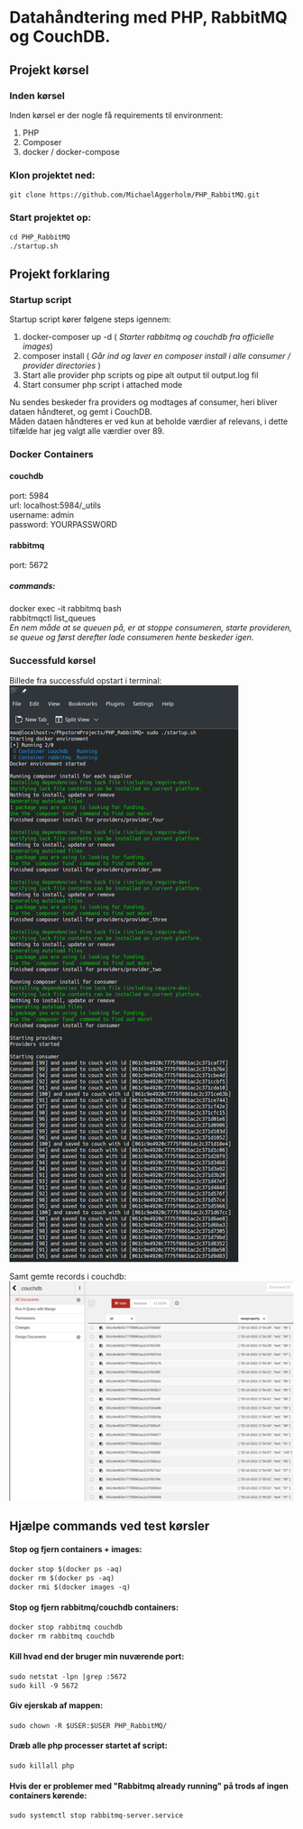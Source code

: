 # Datahåndtering med PHP, RabbitMQ og CouchDB.

## Projekt kørsel

### Inden kørsel
Inden kørsel er der nogle få requirements til environment:
1. PHP
2. Composer
3. docker / docker-compose

### Klon projektet ned:
```
git clone https://github.com/MichaelAggerholm/PHP_RabbitMQ.git
```

### Start projektet op:
```
cd PHP_RabbitMQ
./startup.sh
```

## Projekt forklaring

### Startup script
Startup script kører følgene steps igennem:
1. docker-composer up -d ( _Starter rabbitmq og couchdb fra officielle images_) 
2. composer install ( _Går ind og laver en composer install i alle consumer / provider directories_ )
3. Start alle provider php scripts og pipe alt output til output.log fil
4. Start consumer php script i attached mode

Nu sendes beskeder fra providers og modtages af consumer, heri bliver dataen håndteret, og gemt i CouchDB.<br />
Måden dataen håndteres er ved kun at beholde værdier af relevans, i dette tilfælde har jeg valgt alle værdier over 89.<br />

### Docker Containers

#### couchdb
port: 5984<br />
url: localhost:5984/_utils<br />
username: admin<br />
password: YOURPASSWORD

#### rabbitmq
port: 5672
##### commands:
docker exec -it rabbitmq bash<br />
rabbitmqctl list_queues<br />
_En nem måde at se queuen på, er at stoppe consumeren, starte provideren, se queue og først derefter lade consumeren hente beskeder igen._

### Successfuld kørsel
Billede fra successfuld opstart i terminal:<br />
![](assets/screen1.png)

Samt gemte records i couchdb:<br />
![](assets/screen2.png)

## Hjælpe commands ved test kørsler

#### Stop og fjern containers + images:
```
docker stop $(docker ps -aq)
docker rm $(docker ps -aq)
docker rmi $(docker images -q)
```

#### Stop og fjern rabbitmq/couchdb containers:
```
docker stop rabbitmq couchdb
docker rm rabbitmq couchdb
```

#### Kill hvad end der bruger min nuværende port:
```
sudo netstat -lpn |grep :5672
sudo kill -9 5672
```

#### Giv ejerskab af mappen:
```
sudo chown -R $USER:$USER PHP_RabbitMQ/
```

#### Dræb alle php processer startet af script:
```
sudo killall php
```

#### Hvis der er problemer med "Rabbitmq already running" på trods af ingen containers kørende:
```
sudo systemctl stop rabbitmq-server.service
```
